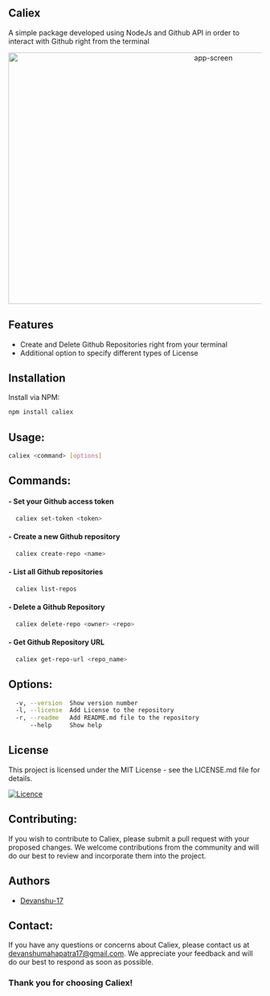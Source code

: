 ## Caliex

A simple package developed using NodeJs and Github API in order to interact with Github right from the terminal

<p align="center">
 <img src="https://user-images.githubusercontent.com/93381397/235945837-edbc195c-30c0-4d8d-a850-9152955ae749.png" alt="app-screen" width="800" height="500" />
</p>


## Features

- Create and Delete Github Repositories right from your terminal
- Additional option to specify different types of License



## Installation
Install via NPM:

```bash
npm install caliex

```

## Usage: 

```bash
caliex <command> [options]
````

## Commands:

####  - Set your Github access token
```bash
  caliex set-token <token>           
```
####  - Create a new Github repository
```bash
  caliex create-repo <name>          
```
####   - List all Github repositories 
```bash
  caliex list-repos                  
```
####   - Delete a Github Repository
```bash
  caliex delete-repo <owner> <repo>
```
####   - Get Github Repository URL
```bash
  caliex get-repo-url <repo_name> 
```

## Options:
```bash
  -v, --version  Show version number                                   [boolean]
  -l, --license  Add License to the repository                          [string]
  -r, --readme   Add README.md file to the repository                  [boolean]
      --help     Show help                                             [boolean]
```


## License

This project is licensed under the MIT License - see the LICENSE.md file for details.

[![Licence](https://img.shields.io/github/license/Ileriayo/markdown-badges?style=for-the-badge)](./LICENSE)

## Contributing:

If you wish to contribute to Caliex, please submit a pull request with your proposed changes. We welcome contributions from the community and will do our best to review and incorporate them into the project.

## Authors

- [Devanshu-17](https://github.com/Devanshu-17)



## Contact:

If you have any questions or concerns about Caliex, please contact us at devanshumahapatra17@gmail.com. We appreciate your feedback and will do our best to respond as soon as possible.

### Thank you for choosing Caliex!
